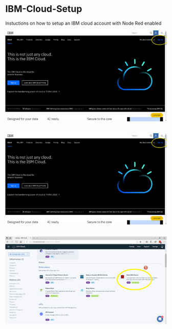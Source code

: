 # IBM-Cloud-Setup
Instuctions on how to setup an IBM cloud account with Node Red enabled



![Screenshot](screenshots/IBM001.png)
\
\
\
![Screenshot](screenshots/ibm001.png)
\
\
\
![Screenshot](screenshots/ibm002.png)

